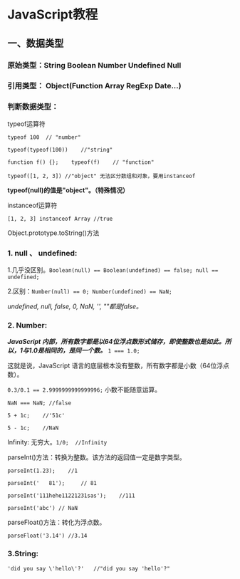 # JavaScript教程
## 一、数据类型
### 原始类型：String Boolean Number Undefined Null


### 引用类型： Object(Function Array RegExp Date...)


### 判断数据类型：

typeof运算符

`typeof 100  // "number"`

`typeof(typeof(100))    //"string"`

`function f() {};    typeof(f)    // "function"`

`typeof([1, 2, 3]) //"object" 无法区分数组和对象，要用instanceof`

**typeof(null)的值是"object"。（特殊情况）**

instanceof运算符

`[1, 2, 3] instanceof Array //true`

Object.prototype.toString()方法

### 1. null 、 undefined:
1.几乎没区别。`Boolean(null) == Boolean(undefined) == false; null == undefined;`

2.区别：`Number(null) == 0; Number(undefined) == NaN;`

*undefined, null, false, 0, NaN, '', ""都是false。*

### 2. Number:
***JavaScript 内部，所有数字都是以64位浮点数形式储存，即使整数也是如此。所以，1与1.0是相同的，是同一个数。*** `1 === 1.0;`

这就是说，JavaScript 语言的底层根本没有整数，所有数字都是小数（64位浮点数）。

`0.3/0.1 == 2.9999999999999996;` 小数不能随意运算。

`NaN === NaN; //false`

`5 + 1c;    //'51c'`

`5 - 1c;    //NaN`

Infinity: 无穷大。`1/0;  //Infinity`

parseInt()方法：转换为整数。该方法的返回值一定是数字类型。

`parseInt(1.23);    //1`

`parseInt('   81');     // 81`

`parseInt('111hehe11221231sas');    //111`

`parseInt('abc') // NaN`

parseFloat()方法：转化为浮点数。

`parseFloat('3.14') //3.14`

### 3.String:

`'did you say \'hello\'?'   //"did you say 'hello'?"`
                                
